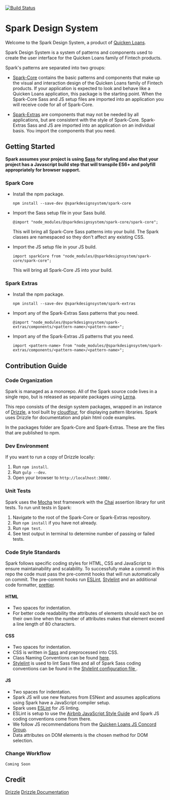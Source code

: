 [![Build Status](https://travis-ci.org/sparkdesignsystem/spark-design-system.svg?branch=staging)](https://travis-ci.org/sparkdesignsystem/spark-design-system)

# Spark Design System

Welcome to the Spark Design System, a product of [Quicken Loans](https://github.com/quickenloans).

Spark Design System is a system of patterns and components used to
create the user interface for the Quicken Loans family of Fintech
products.

Spark's patterns are separated into two groups:

* [Spark-Core](https://www.npmjs.com/package/@sparkdesignsystem/spark-core) contains the basic patterns and components that make up
  the visual and interaction design of the Quicken Loans family of
  Fintech products. If your application is expected to look and behave
  like a Quicken Loans application, this package is the starting point.
  When the Spark-Core Sass and JS setup files are imported into an application you will receive code for all of Spark-Core.

* [Spark-Extras](https://www.npmjs.com/package/@sparkdesignsystem/spark-extras) are components that may not be needed by all
  applications, but are consistent with the style of Spark-Core.
  Spark-Extras Sass and JS are imported into an application on an individual basis. You import the components that you need.

## Getting Started

**Spark assumes your project is using [Sass](https://sass-lang.com/) for styling and
also that your project has a Javascript build step that will transpile ES6+ and polyfill appropriately for browser support.**

### Spark Core

* Install the npm package.

  `npm install --save-dev @sparkdesignsystem/spark-core`

* Import the Sass setup file in your Sass build.

  `@import "node_modules/@sparkdesignsystem/spark-core/spark-core";`

  This will bring all Spark-Core Sass patterns into your build. The Spark classes
  are namespaced so they don't affect any existing CSS.

* Import the JS setup file in your JS build.

  `import sparkCore from "node_modules/@sparkdesignsystem/spark-core/spark-core";`

  This will bring all Spark-Core JS into your build.

### Spark Extras

* Install the npm package.

  `npm install --save-dev @sparkdesignsystem/spark-extras`

* Import any of the Spark-Extras Sass patterns that you need.

  `@import "node_modules/@sparkdesignsystem/spark-extras/components/<pattern-name>/<pattern-name>";`

* Import any of the Spark-Extras JS patterns that you need.

  `import <pattern-name> from "node_modules/@sparkdesignsystem/spark-extras/components/<pattern-name>/<pattern-name>";`

## Contribution Guide

### Code Organization

Spark is managed as a monorepo. All of the Spark source code lives in a
single repo, but is released as separate packages using
[Lerna](https://github.com/lerna/lerna).

This repo consists of the design system packages, wrapped in an instance
of [Drizzle](https://github.com/cloudfour/drizzle), a tool built
by [cloudfour](https://github.com/cloudfour), for displaying pattern
libraries. Spark uses Drizzle for documentation and plain html code examples.

In the packages folder are Spark-Core and Spark-Extras. These are the files
that are published to npm.

### Dev Environment

If you want to run a copy of Drizzle locally:

1. Run `npm install`.
2. Run `gulp --dev`.
3. Open your browser to `http://localhost:3000/`.

### Unit Tests

Spark uses the [Mocha](http://https://mochajs.org/.chaijs.com/) test
framework with the [Chai](http://www.chaijs.com/) assertion library
for unit tests. To run unit tests in Spark:

1. Navigate to the root of the Spark-Core or Spark-Extras repository.
2. Run `npm install` if you have not already.
3. Run `npm test`.
4. See test output in terminal to determine number of passing or failed tests.

### Code Style Standards

Spark follows specific coding styles for HTML, CSS and
JavaScript to ensure maintainability and scalability.
To successfully make a commit in this repo the code
must pass the pre-commit hooks that will run
automatically on commit. The pre-commit hooks run
[ESLint](https://eslint.org/), [Stylelint](https://github.com/stylelint/stylelint)
and an additional code formatter, [prettier](https://github.com/prettier/prettier).

#### HTML

* Two spaces for indentation.
* For better code readability the attributes of elements should each be on their own line
  when the number of attributes makes that element exceed a line length of 80 characters.

#### CSS

* Two spaces for indentation.
* CSS is written in [Sass](https://sass-lang.com/) and preprocessed into CSS.
* Class Naming Conventions can be found [here](https://sparkdesignsystem.com/docs/class-naming-convention).
* [Stylelint](https://github.com/stylelint/stylelint) is used to lint
  Sass files and all of Spark Sass coding conventions can be found
  in the [Stylelint configuration file ](https://github.com/sparkdesignsystem/spark-design-system/blob/master/.stylelintrc).

#### JS

* Two spaces for indentation.
* Spark JS will use new features from ESNext and assumes applications using Spark
  have a JavaScript compiler setup.
* Spark uses [ESLint](https://eslint.org/) for JS linting.
* ESLint is setup to use the [Airbnb JavaScript Style Guide](https://github.com/airbnb/javascript)
  and Spark JS coding conventions come from there.
* We follow JS recommendations from the [Quicken Loans JS Concord Group](https://github.com/QuickenLoans/js-concord/blob/master/rfc/cgr-0001-style-and-lint.md).
* Data attributes on DOM elements is the chosen method for DOM selection.

### Change Workflow

`Coming Soon`

## Credit

[Drizzle](https://github.com/cloudfour/drizzle)
[Drizzle Documentation](docs)
